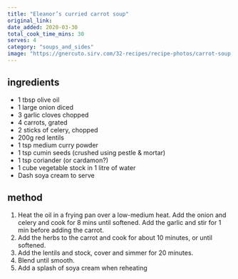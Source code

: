 ```yaml
---
title: "Eleanor’s curried carrot soup"
original_link:
date_added: 2020-03-30
total_cook_time_mins: 30
serves: 4
category: "soups_and_sides"
image: "https://gnercuto.sirv.com/32-recipes/recipe-photos/carrot-soup.png"
---
```


## ingredients

- 1 tbsp olive oil
- 1 large onion diced
- 3 garlic cloves chopped
- 4 carrots, grated
- 2 sticks of celery, chopped
- 200g red lentils
- 1 tsp medium curry powder
- 1 tsp cumin seeds (crushed using pestle & mortar)
- 1 tsp coriander (or cardamon?)
- 1 cube vegetable stock in 1 litre of water
- Dash soya cream to serve

## method

1. Heat the oil in a frying pan over a low-medium heat. Add the onion and celery and cook for 8 mins until softened. Add the garlic and stir for 1 min before adding the carrot.
2. Add the herbs to the carrot and cook for about 10 minutes, or until softened.
3. Add the lentils and stock, cover and simmer for 20 minutes.
4. Blend until smooth.
5. Add a splash of soya cream when reheating
